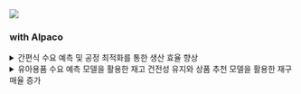 <img src="https://capsule-render.vercel.app/api?type=Waving&color=auto&height=300&section=header&text=Python+프로젝트&fontSize=70" />

### with Alpaco

<details>
<summary>간편식 수요 예측 및 공정 최적화를 통한 생산 효율 향상
</summary>
<div markdown="1">       
2022/11/29 ~ 2022/12/04<br>
https://github.com/ridka42/Project-Python/tree/main/Alpaco/Project1
</div>
</details>

<details>
<summary>유아용품 수요 예측 모델을 활용한 재고 건전성 유지와 상품 추천 모델을 활용한 재구매율 증가
</summary>
<div markdown="1">       
2022/12/04 ~ 2022/12/14 <br>
https://github.com/ridka42/Project-Python/tree/main/Alpaco/Project2
</div>
</details>
